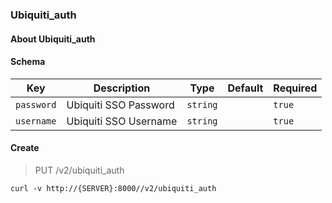 ### Ubiquiti_auth

#### About Ubiquiti_auth

#### Schema

Key | Description | Type | Default | Required
--- | ----------- | ---- | ------- | --------
`password` | Ubiquiti SSO Password | `string` |   | `true`
`username` | Ubiquiti SSO Username | `string` |   | `true`


#### Create

> PUT /v2/ubiquiti_auth

```curl
curl -v http://{SERVER}:8000//v2/ubiquiti_auth
```

